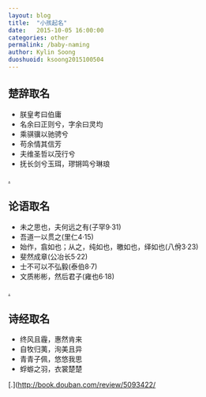 ```yaml
---
layout: blog
title:  "小孩起名"
date:   2015-10-05 16:00:00
categories: other
permalink: /baby-naming
author: Kylin Soong
duoshuoid: ksoong2015100504
---
```


## 楚辞取名

* 朕皇考曰伯庸
* 名余曰正则兮，字余曰灵均
* 乘骐骥以驰骋兮
* 苟余情其信芳
* 夫维圣哲以茂行兮
* 抚长剑兮玉珥，璆锵鸣兮琳琅

[.](http://book.douban.com/review/5362460/)

## 论语取名

* 未之思也，夫何远之有(子罕9·31)
* 吾道一以贯之(里仁4·15)
* 始作，翕如也；从之，纯如也，皦如也，绎如也(八佾3·23)
* 斐然成章(公冶长5·22)
* 士不可以不弘毅(泰伯8·7)
* 文质彬彬，然后君子(雍也6·18)

[.](http://book.douban.com/review/5563790/)

## 诗经取名

* 终风且霾，惠然肯来
* 自牧归荑，洵美且异
* 青青子佩，悠悠我思
* 蜉蝣之羽，衣裳楚楚

[.](http://book.douban.com/review/5093422/
